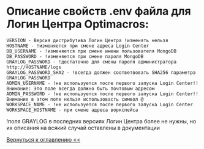 # Описание свойств .env файла для Логин Центра Optimacros:

```
VERSION - Версия дистрибутива Логин Центра !изменять нельзя
HOSTNAME - !изменяется при смене адреса Login Center
DB_USERNAME - !изменяется при смене имени пользователя MongoDB
DB_PASSWORD - !изменяется при смене пароля MongoDB
GRAYLOG_PASSWORD - !достаточно для смены пароля администратора http://HOSTNAME/logs 
GRAYLOG_PASSWORD_SHA2 - !всегда должен соответвовать SHA256 параметра GRAYLOG_PASSWORD
ADMIN_USERNAME - !не используется после первого запуска Login Center!!Внимание: Это поле всегда должно быть почтовым адресом
ADMIN_PASSWORD - !не используется после первого запуска Login Center!!Внимание в этом поле нельзя использовасть символ @
WORKSPACE_NAME - !не используется после первого запуска Login Center
WORKSPACE_HOSTNAME - при смене адреса воркспейса
```


!поля GRAYLOG в последних версиях Логин Центра более не нужны, но их описания на всякий случай оставлены в документации

[Вернуться к оглавлению <<](index.md)